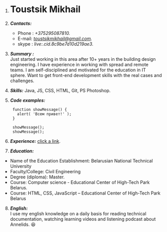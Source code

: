 1. # Toustsik Mikhail
2. ***Contacts:***
   - Phone : *+375295087810.*
   - E-mail: *toustsikmikhail@gmail.com.*
   - skype : *live:.cid.8c9be7d10d219ae3.*

3. ***Summary :***  
   Just started working in this area after 10+ years in the building design engineering. 
I have experience in working with spread and remote teams. I am self-disciplined and 
motivated for the education in IT sphere. Want to get front-end development skills with
the real cases and challenges. 

4. ***Skills:***   Java, JS, CSS, HTML, Git, PS Photoshop.
5. ***Code examples:***

        
        function showMessage() {
          alert( 'Всем привет!' );
        }

        showMessage();
        showMessage();
        
6. ***Experience:*** [click a link](https://tomikhail.github.io/rsschool-cv/cv).

7. ***Education:***   
  - Name of the Education Establishment: Belarusian National Technical University
  - Faculty/College: Civil Engineering
  - Degree (diploma): Master.
  - Course: Computer science - Educational Center of High-Tech Park Belarus.
  - Course: HTML, CSS, JavaScript – Educational Center of High-Tech Park Belarus

8. ***English:***   
  I use my english knowledge on a daily basis for reading technical documentation, watching learning videos and listening podcast about Annelids. :laughing: